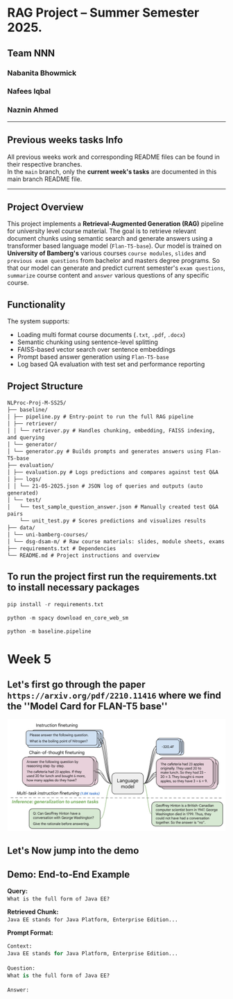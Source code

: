 # RAG Project – Summer Semester 2025. 
## Team NNN
### Nabanita Bhowmick
### Nafees Iqbal
### Naznin Ahmed

---

## Previous weeks tasks Info

All previous weeks work and corresponding README files can be found in their respective branches.  
In the `main` branch, only the **current week's tasks** are documented in this main branch README file.

---

## Project Overview

This project implements a **Retrieval-Augmented Generation (RAG)** pipeline for university level course material. The goal is to retrieve relevant document chunks using semantic search and generate answers using a transformer based language model (`Flan-T5-base`). Our model is trained on **University of Bamberg's** various courses `course modules`, `slides` and `previous exam questions`  from bachelor and masters degree programs. So that our model can generate and predict current semester's `exam questions`, `summarize` course content and `answer` various questions of any specific course.

## Functionality

The system supports:
- Loading multi format course documents (`.txt`, `.pdf`, `.docx`)
- Semantic chunking using sentence-level splitting
- FAISS-based vector search over sentence embeddings
- Prompt based answer generation using `Flan-T5-base`
- Log based QA evaluation with test set and performance reporting

## Project Structure

```
NLProc-Proj-M-SS25/
├── baseline/
│ ├── pipeline.py # Entry-point to run the full RAG pipeline
│ ├── retriever/
│ │ └── retriever.py # Handles chunking, embedding, FAISS indexing, and querying
│ └── generator/
│ └── generator.py # Builds prompts and generates answers using Flan-T5-base
├── evaluation/
│ ├── evaluation.py # Logs predictions and compares against test Q&A 
│ ├── logs/
│ │ └── 21-05-2025.json # JSON log of queries and outputs (auto generated)
│ └── test/
│   └── test_sample_question_answer.json # Manually created test Q&A pairs
    └── unit_test.py # Scores predictions and visualizes results
├── data/
│ └── uni-bamberg-courses/
│ └── dsg-dsam-m/ # Raw course materials: slides, module sheets, exams
├── requirements.txt # Dependencies
└── README.md # Project instructions and overview
```

## To run the project first run the requirements.txt to install necessary packages
```python 
pip install -r requirements.txt
```
```python 
python -m spacy download en_core_web_sm
```
```python 
python -m baseline.pipeline
```

# Week 5

## Let's first go through the paper `https://arxiv.org/pdf/2210.11416` where we find the ''Model Card for FLAN-T5 base''

![model card 1](https://github.com/nafees-iqbal/NLProc-Proj-M-SS25/blob/main/images/flan2_architecture.jpg?raw=true)

## Let's Now jump into the demo
## Demo: End-to-End Example

**Query:**  
`What is the full form of Java EE?`

**Retrieved Chunk:**  
`Java EE stands for Java Platform, Enterprise Edition...`

**Prompt Format:**

```python
Context:
Java EE stands for Java Platform, Enterprise Edition...

Question:
What is the full form of Java EE?

Answer:
```

